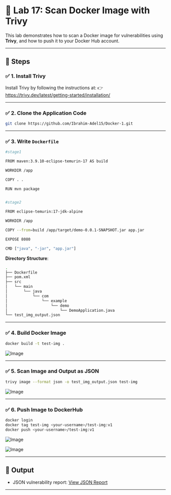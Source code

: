 
# 🐳 Lab 17: Scan Docker Image with Trivy

This lab demonstrates how to scan a Docker image for vulnerabilities using **Trivy**, and how to push it to your Docker Hub account.

---

## 🔧 Steps

### ✅ 1. Install Trivy
Install Trivy by following the instructions at:
👉 https://trivy.dev/latest/getting-started/installation/

---

### ✅ 2. Clone the Application Code
```bash
git clone https://github.com/Ibrahim-Adel15/Docker-1.git
```


---

### ✅ 3. Write `Dockerfile`
```bash
#stage1

FROM maven:3.9.10-eclipse-temurin-17 AS build

WORKDIR /app

COPY . .

RUN mvn package


#stage2

FROM eclipse-temurin:17-jdk-alpine

WORKDIR /app

COPY --from=build /app/target/demo-0.0.1-SNAPSHOT.jar app.jar

EXPOSE 8080

CMD ["java", "-jar", "app.jar"]
```

**Directory Structure**:
```bash
.
├── Dockerfile
├── pom.xml
├── src
│   └── main
│       └── java
│           └── com
│               └── example
│                   └── demo
│                       └── DemoApplication.java
└── test_img_output.json
```

---

### ✅ 4. Build Docker Image
```bash
docker build -t test-img .
```

![Image](https://github.com/user-attachments/assets/1f382d92-f042-47c5-925d-0c45d5484f51)

---

### ✅ 5. Scan Image and Output as JSON
```bash
trivy image --format json -o test_img_output.json test-img
```

![Image](https://github.com/user-attachments/assets/397dc7b6-ffde-4710-8fe1-988c2531142a)

---

### ✅ 6. Push Image to DockerHub
```bash
docker login
docker tag test-img <your-username>/test-img:v1
docker push <your-username>/test-img:v1
```

![Image](https://github.com/user-attachments/assets/e4146bcf-30a9-4aec-af69-b6daeda3ed0b)

![Image](https://github.com/user-attachments/assets/77f1aee4-3f81-457f-880d-8d37e93e5dda)

---

## 📄 Output
- JSON vulnerability report: [View JSON Report](https://github.com/Sherif127/iVolve-OJT/blob/main/Docker/Lab17-Scan-Docker-Image-with-Trivy/Docker-1/test_img_output.json)

---